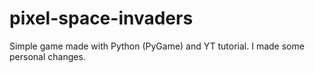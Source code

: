 # pixel-space-invaders
Simple game made with Python (PyGame) and YT tutorial. I made some personal changes. 
